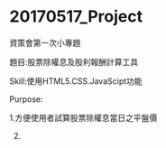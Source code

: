 # 20170517_Project
資策會第一次小專題

題目:股票除權息及股利報酬計算工具

Skill:使用HTML5.CSS.JavaScipt功能

Purpose:

1.方便使用者試算股票除權息當日之平盤價

2.
